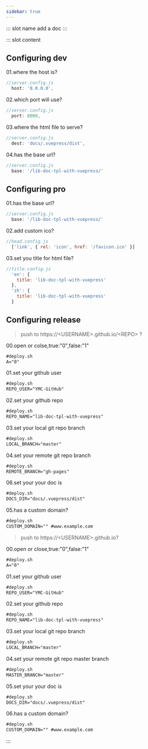 ```yaml
---
sidebar: true
---
```

<common-demoItem></common-demoItem>
::: slot name
add a doc
:::

::: slot content
<common-demoCode>
  <effect-sliderBasic></effect-sliderBasic>
</common-demoCode>


## Configuring dev

01.where the host is?

<common-demoCode>
  <div slot="codeText">

```js
//server.config.js
  host: '0.0.0.0',
```
  </div>
</common-demoCode>

02.which port will use?

<common-demoCode>
  <div slot="codeText">

```js
//server.config.js
  port: 8000,
```

  </div>
</common-demoCode>



03.where the html file to serve?

<common-demoCode>
  <div slot="codeText">

```js
//server.config.js
  dest: 'docs/.vuepress/dist',
```

  </div>
</common-demoCode>




04.has the base url?

<common-demoCode>
  <div slot="codeText">

```js
//server.config.js
  base: '/lib-doc-tpl-with-vuepress/'
```

  </div>
</common-demoCode>



## Configuring pro

01.has the base url?

<common-demoCode>
  <div slot="codeText">

```js
//server.config.js
  base: '/lib-doc-tpl-with-vuepress/'
```

  </div>
</common-demoCode>




02.add custom ico?

<common-demoCode>
  <div slot="codeText">

```js
//head.config.js
  ['link', { rel: 'icon', href: '/favicon.ico' }]
```

  </div>
</common-demoCode>



03.set you title for html file?

<common-demoCode>
  <div slot="codeText">

```js
//title.config.js
  'en': {
    title: 'lib-doc-tpl-with-vuepress'
  },
  'zh': {
    title: 'lib-doc-tpl-with-vuepress'
  }
```

  </div>
</common-demoCode>


## Configuring release

> push to https://\<USERNAME\>.github.io/\<REPO\> ?

00.open or colse,true:"0",false:"1"

<common-demoCode>
  <div slot="codeText">

```html
#deploy.sh
A="0"
```

  </div>
</common-demoCode>



01.set your github user

<common-demoCode>
  <div slot="codeText">

```html
#deploy.sh
REPO_USER="YMC-GitHub"
```

  </div>
</common-demoCode>




02.set your github repo

<common-demoCode>
  <div slot="codeText">

```html
#deploy.sh
REPO_NAME="lib-doc-tpl-with-vuepress"
```

  </div>
</common-demoCode>


03.set your local git repo branch

<common-demoCode>
  <div slot="codeText">

```html
#deploy.sh
LOCAL_BRANCH="master"
```

  </div>
</common-demoCode>


04.set your remote git repo branch

<common-demoCode>
  <div slot="codeText">

```html
#deploy.sh
REMOTE_BRANCH="gh-pages"
```

  </div>
</common-demoCode>



06.set your your doc is

<common-demoCode>
  <div slot="codeText">

```html
#deploy.sh
DOCS_DIR="docs/.vuepress/dist"
```

  </div>
</common-demoCode>



05.has a custom domain?

<common-demoCode>
  <div slot="codeText">

```html
#deploy.sh
CUSTOM_DOMAIN="" #www.example.com
```

  </div>
</common-demoCode>


> push to https://\<USERNAME\>.github.io?

00.open or close,true:"0",false:"1"

<common-demoCode>
  <div slot="codeText">

```html
#deploy.sh
A="0"
```

  </div>
</common-demoCode>



01.set your github user

<common-demoCode>
  <div slot="codeText">

```html
#deploy.sh
REPO_USER="YMC-GitHub"
```

  </div>
</common-demoCode>


02.set your github repo

<common-demoCode>
  <div slot="codeText">

```html
#deploy.sh
REPO_NAME="lib-doc-tpl-with-vuepress"
```
  </div>
</common-demoCode>


03.set your local git repo branch

<common-demoCode>
  <div slot="codeText">

```html
#deploy.sh
LOCAL_BRANCH="master"
```
  </div>
</common-demoCode>



04.set your remote git repo master branch

<common-demoCode>
  <div slot="codeText">

```html
#deploy.sh
MASTER_BRANCH="master"
```

  </div>
</common-demoCode>



05.set your your doc is


<common-demoCode>
  <div slot="codeText">

```html
#deploy.sh
DOCS_DIR="docs/.vuepress/dist"
```

  </div>
</common-demoCode>




06.has a custom domain?

<common-demoCode>
  <div slot="codeText">

```html
#deploy.sh
CUSTOM_DOMAIN="" #www.example.com
```

  </div>
</common-demoCode>



:::
